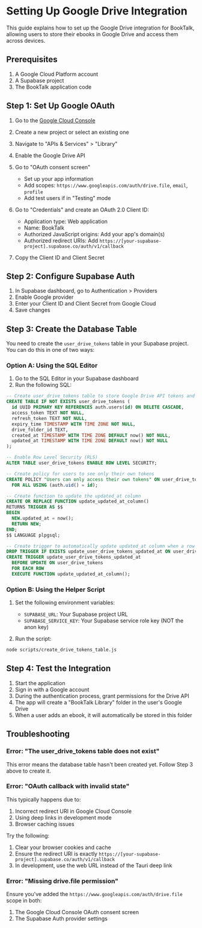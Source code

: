 # Setting Up Google Drive Integration

This guide explains how to set up the Google Drive integration for BookTalk, allowing users to store their ebooks in Google Drive and access them across devices.

## Prerequisites

1. A Google Cloud Platform account
2. A Supabase project
3. The BookTalk application code

## Step 1: Set Up Google OAuth

1. Go to the [Google Cloud Console](https://console.cloud.google.com/)
2. Create a new project or select an existing one
3. Navigate to "APIs & Services" > "Library"
4. Enable the Google Drive API
5. Go to "OAuth consent screen"
   - Set up your app information
   - Add scopes: `https://www.googleapis.com/auth/drive.file`, `email`, `profile`
   - Add test users if in "Testing" mode

6. Go to "Credentials" and create an OAuth 2.0 Client ID:
   - Application type: Web application
   - Name: BookTalk
   - Authorized JavaScript origins: Add your app's domain(s)
   - Authorized redirect URIs: Add `https://[your-supabase-project].supabase.co/auth/v1/callback`

7. Copy the Client ID and Client Secret

## Step 2: Configure Supabase Auth

1. In Supabase dashboard, go to Authentication > Providers
2. Enable Google provider
3. Enter your Client ID and Client Secret from Google Cloud
4. Save changes

## Step 3: Create the Database Table

You need to create the `user_drive_tokens` table in your Supabase project. You can do this in one of two ways:

### Option A: Using the SQL Editor

1. Go to the SQL Editor in your Supabase dashboard
2. Run the following SQL:

```sql
-- Create user_drive_tokens table to store Google Drive API tokens and folder information
CREATE TABLE IF NOT EXISTS user_drive_tokens (
  id UUID PRIMARY KEY REFERENCES auth.users(id) ON DELETE CASCADE,
  access_token TEXT NOT NULL,
  refresh_token TEXT NOT NULL,
  expiry_time TIMESTAMP WITH TIME ZONE NOT NULL,
  drive_folder_id TEXT,
  created_at TIMESTAMP WITH TIME ZONE DEFAULT now() NOT NULL,
  updated_at TIMESTAMP WITH TIME ZONE DEFAULT now() NOT NULL
);

-- Enable Row Level Security (RLS)
ALTER TABLE user_drive_tokens ENABLE ROW LEVEL SECURITY;

-- Create policy for users to see only their own tokens
CREATE POLICY "Users can only access their own tokens" ON user_drive_tokens
  FOR ALL USING (auth.uid() = id);

-- Create function to update the updated_at column
CREATE OR REPLACE FUNCTION update_updated_at_column()
RETURNS TRIGGER AS $$
BEGIN
  NEW.updated_at = now();
  RETURN NEW;
END;
$$ LANGUAGE plpgsql;

-- Create trigger to automatically update updated_at column when a row is updated
DROP TRIGGER IF EXISTS update_user_drive_tokens_updated_at ON user_drive_tokens;
CREATE TRIGGER update_user_drive_tokens_updated_at
  BEFORE UPDATE ON user_drive_tokens
  FOR EACH ROW
  EXECUTE FUNCTION update_updated_at_column();
```

### Option B: Using the Helper Script

1. Set the following environment variables:
   - `SUPABASE_URL`: Your Supabase project URL
   - `SUPABASE_SERVICE_KEY`: Your Supabase service role key (NOT the anon key)

2. Run the script:
```bash
node scripts/create_drive_tokens_table.js
```

## Step 4: Test the Integration

1. Start the application
2. Sign in with a Google account
3. During the authentication process, grant permissions for the Drive API
4. The app will create a "BookTalk Library" folder in the user's Google Drive
5. When a user adds an ebook, it will automatically be stored in this folder

## Troubleshooting

### Error: "The user_drive_tokens table does not exist"

This error means the database table hasn't been created yet. Follow Step 3 above to create it.

### Error: "OAuth callback with invalid state"

This typically happens due to:
1. Incorrect redirect URI in Google Cloud Console
2. Using deep links in development mode
3. Browser caching issues

Try the following:
1. Clear your browser cookies and cache
2. Ensure the redirect URI is exactly `https://[your-supabase-project].supabase.co/auth/v1/callback`
3. In development, use the web URL instead of the Tauri deep link

### Error: "Missing drive.file permission"

Ensure you've added the `https://www.googleapis.com/auth/drive.file` scope in both:
1. The Google Cloud Console OAuth consent screen
2. The Supabase Auth provider settings 